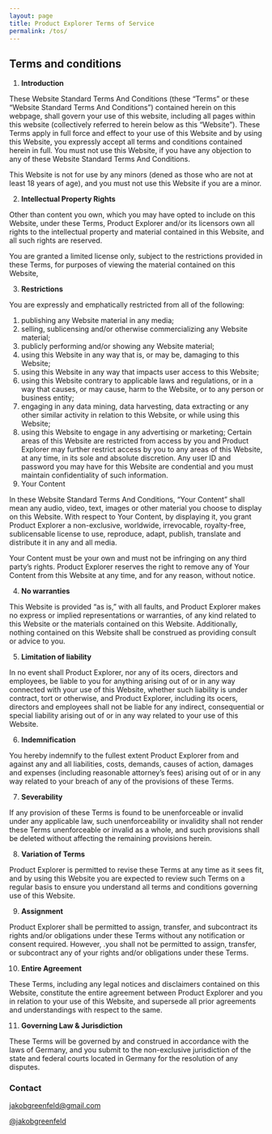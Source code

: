 ```yaml
---
layout: page
title: Product Explorer Terms of Service
permalink: /tos/
---
```




## Terms and conditions

1. **Introduction**

These Website Standard Terms And Conditions (these “Terms” or these “Website Standard Terms And Conditions”) contained herein on this webpage, shall govern your use of this website, including all pages within this website (collectively referred to herein below as this “Website”). These Terms apply in full force and effect to your use of this Website and by using this Website, you expressly accept all terms and conditions contained herein in full. You must not use this Website, if you have any objection to any of these Website Standard Terms And Conditions.

This Website is not for use by any minors (dened as those who are not at least 18 years of age), and you must not use this Website if you are a minor.

2. **Intellectual Property Rights**

Other than content you own, which you may have opted to include on this Website, under these Terms, Product Explorer and/or its licensors own all rights to the intellectual property and material contained in this Website, and all such rights are reserved.

You are granted a limited license only, subject to the restrictions provided in these Terms, for purposes of viewing the material contained on this Website,

3. **Restrictions**

You are expressly and emphatically restricted from all of the following:

1. publishing any Website material in any media;
2. selling, sublicensing and/or otherwise commercializing any Website material;
3. publicly performing and/or showing any Website material;
4. using this Website in any way that is, or may be, damaging to this Website;
5. using this Website in any way that impacts user access to this Website;
6. using this Website contrary to applicable laws and regulations, or in a way that causes, or may cause, harm to the Website, or to any person or business entity;
7. engaging in any data mining, data harvesting, data extracting or any other similar activity in relation to this Website, or while using this Website;
8. using this Website to engage in any advertising or marketing; Certain areas of this Website are restricted from access by you and Product Explorer may further restrict access by you to any areas of this Website, at any time, in its sole and absolute discretion. Any user ID and password you may have for this Website are condential and you must maintain confidentiality of such information.
9. Your Content

In these Website Standard Terms And Conditions, “Your Content” shall mean any audio, video, text, images or other material you choose to display on this Website. With respect to Your Content, by displaying it, you grant Product Explorer a non-exclusive, worldwide, irrevocable, royalty-free, sublicensable license to use, reproduce, adapt, publish, translate and distribute it in any and all media.

Your Content must be your own and must not be infringing on any third party’s rights. Product Explorer reserves the right to remove any of Your Content from this Website at any time, and for any reason, without notice.

4. **No warranties**

This Website is provided “as is,” with all faults, and Product Explorer makes no express or implied representations or warranties, of any kind related to this Website or the materials contained on this Website. Additionally, nothing contained on this Website shall be construed as providing consult or advice to you.

5. **Limitation of liability**

In no event shall Product Explorer, nor any of its ocers, directors and employees, be liable to you for anything arising out of or in any way connected with your use of this Website, whether such liability is under contract, tort or otherwise, and Product Explorer, including its ocers, directors and employees shall not be liable for any indirect, consequential or special liability arising out of or in any way related to your use of this Website.

6. **Indemnification**

You hereby indemnify to the fullest extent Product Explorer from and against any and all liabilities, costs, demands, causes of action, damages and expenses (including reasonable attorney’s fees) arising out of or in any way related to your breach of any of the provisions of these Terms.

7. **Severability**

If any provision of these Terms is found to be unenforceable or invalid under any applicable law, such unenforceability or invalidity shall not render these Terms unenforceable or invalid as a whole, and such provisions shall be deleted without affecting the remaining provisions herein.

8. **Variation of Terms**

Product Explorer is permitted to revise these Terms at any time as it sees fit, and by using this Website you are expected to review such Terms on a regular basis to ensure you understand all terms and conditions governing use of this Website.

9. **Assignment**

Product Explorer shall be permitted to assign, transfer, and subcontract its rights and/or obligations under these Terms without any notification or consent required. However, .you shall not be permitted to assign, transfer, or subcontract any of your rights and/or obligations under these Terms.

10. **Entire Agreement**

These Terms, including any legal notices and disclaimers contained on this Website, constitute the entire agreement between Product Explorer and you in relation to your use of this Website, and supersede all prior agreements and understandings with respect to the same.

11. **Governing Law & Jurisdiction**

These Terms will be governed by and construed in accordance with the laws of Germany, and you submit to the non-exclusive jurisdiction of the state and federal courts located in Germany for the resolution of any disputes.

### Contact

[jakobgreenfeld@gmail.com](mailto:jakobgreenfeld@gmail.com)

[@jakobgreenfeld](https://twitter.com/jakobgreenfeld)